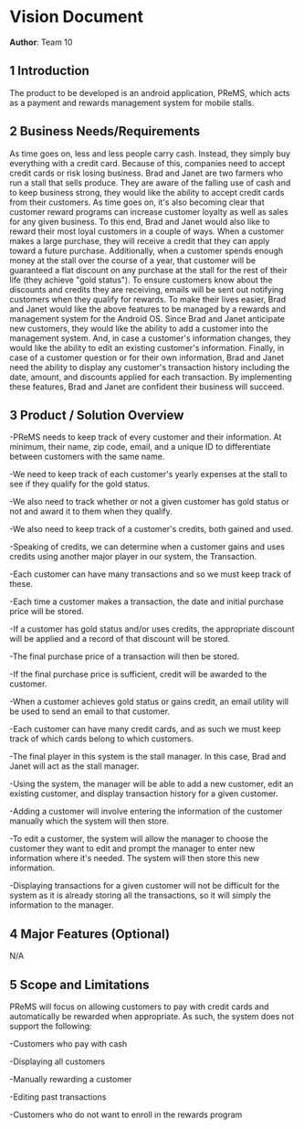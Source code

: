 # Vision Document

**Author**: Team 10

## 1 Introduction

The product to be developed is an android application, PReMS, which acts as a payment and rewards management system for mobile stalls.

## 2 Business Needs/Requirements

As time goes on, less and less people carry cash.  Instead, they simply buy everything with a credit card.  Because of this, companies need to accept credit cards or risk losing business.
Brad and Janet are two farmers who run a stall that sells produce.  They are aware of the falling use of cash and to keep business strong, they would like the ability to accept credit cards from their customers.
As time goes on, it's also becoming clear that customer reward programs can increase customer loyalty as well as sales for any given business.
To this end, Brad and Janet would also like to reward their most loyal customers in a couple of ways.  When a customer makes a large purchase, they will receive a credit that they can apply toward a future purchase.
Additionally, when a customer spends enough money at the stall over the course of a year, that customer will be guaranteed a flat discount on any purchase at the stall for the rest of their life (they achieve "gold status").
To ensure customers know about the discounts and credits they are receiving, emails will be sent out notifying customers when they qualify for rewards.
To make their lives easier, Brad and Janet would like the above features to be managed by a rewards and management system for the Android OS.
Since Brad and Janet anticipate new customers, they would like the ability to add a customer into the management system.  And, in case a customer's information changes, they would like the ability to edit an existing customer's information.
Finally, in case of a customer question or for their own information, Brad and Janet need the ability to display any customer's transaction history including the date, amount, and discounts applied for each transaction.
By implementing these features, Brad and Janet are confident their business will succeed.

## 3 Product / Solution Overview

-PReMS needs to keep track of every customer and their information.  At minimum, their name, zip code, email, and a unique ID to differentiate between customers with the same name.

-We need to keep track of each customer's yearly expenses at the stall to see if they qualify for the gold status.  

-We also need to track whether or not a given customer has gold status or not and award it to them when they qualify.

-We also need to keep track of a customer's credits, both gained and used.

-Speaking of credits, we can determine when a customer gains and uses credits using another major player in our system, the Transaction.

-Each customer can have many transactions and so we must keep track of these.  

-Each time a customer makes a transaction, the date and initial purchase price will be stored.  

-If a customer has gold status and/or uses credits, the appropriate discount will be applied and a record of that discount will be stored.  

-The final purchase price of a transaction will then be stored.  

-If the final purchase price is sufficient, credit will be awarded to the customer.

-When a customer achieves gold status or gains credit, an email utility will be used to send an email to that customer.

-Each customer can have many credit cards, and as such we must keep track of which cards belong to which customers.

-The final player in this system is the stall manager.   In this case, Brad and Janet will act as the stall manager.  

-Using the system, the manager will be able to add a new customer, edit an existing customer, and display transaction history for a given customer.

-Adding a customer will involve entering the information of the customer manually which the system will then store.

-To edit a customer, the system will allow the manager to choose the customer they want to edit and prompt the manager to enter new information where it's needed.  The system will then store this new information.

-Displaying transactions for a given customer will not be difficult for the system as it is already storing all the transactions, so it will simply the information to the manager.


## 4 Major Features (Optional)
N/A

## 5 Scope and Limitations

PReMS will focus on allowing customers to pay with credit cards and automatically be rewarded when appropriate.  As such, the system does not support the following:

-Customers who pay with cash

-Displaying all customers

-Manually rewarding a customer

-Editing past transactions

-Customers who do not want to enroll in the rewards program